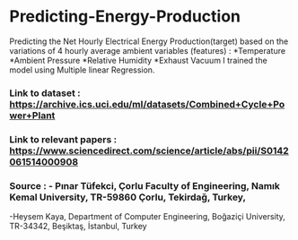 # Predicting-Energy-Production
Predicting the Net Hourly Electrical Energy Production(target) based on the variations of 4  hourly average ambient variables (features) : 
*Temperature
*Ambient Pressure
*Relative Humidity 
*Exhaust Vacuum
I trained the model using Multiple linear Regression.
### Link to dataset : https://archive.ics.uci.edu/ml/datasets/Combined+Cycle+Power+Plant
### Link to relevant papers : https://www.sciencedirect.com/science/article/abs/pii/S0142061514000908
### Source : - Pınar Tüfekci, Çorlu Faculty of Engineering, Namık Kemal University, TR-59860 Çorlu, Tekirdağ, Turkey, 
-Heysem Kaya, Department of Computer Engineering, Boğaziçi University, TR-34342, Beşiktaş, İstanbul, Turkey
 
